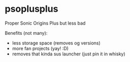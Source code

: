 # psoplusplus
Proper Sonic Origins Plus but less bad

Benefits (not many):

- less storage space (removes og versions)
- more fan projects (yay! :D)
- removes that kinda sus launcher (just pin it in whisky)
